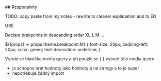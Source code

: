## Responsivity

TODO: copy paste from my notes - rewrite to cleaner explanation and to EN

USE

Declare brakpoints in descanding order XL L M ...

${(props) => props.theme.breakpoint.M} {
font-size: 20px;
padding-left: 20px;
color: green;
text-decoration: underline;
}

Vyrobi se hlavička media query a při použití se { } vytvoří tělo media query

- je schopno brát hodnoty jako hodnoty a ne stringy a to je super
- nepotřebuje žádný import
